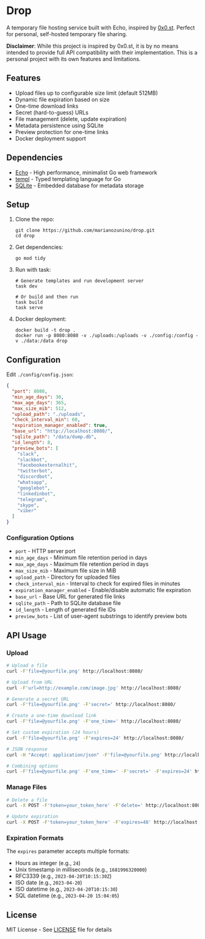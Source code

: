 # Drop

A temporary file hosting service built with Echo, inspired by [0x0.st](https://0x0.st/). Perfect for personal, self-hosted temporary file sharing.

**Disclaimer**: While this project is inspired by 0x0.st, it is by no means intended to provide full API compatibility with their implementation. This is a personal project with its own features and limitations.

## Features

- Upload files up to configurable size limit (default 512MB)
- Dynamic file expiration based on size
- One-time download links
- Secret (hard-to-guess) URLs
- File management (delete, update expiration)
- Metadata persistence using SQLite
- Preview protection for one-time links
- Docker deployment support

## Dependencies

- [Echo](https://echo.labstack.com/) - High performance, minimalist Go web framework
- [templ](https://github.com/a-h/templ) - Typed templating language for Go
- [SQLite](https://www.sqlite.org/) - Embedded database for metadata storage

## Setup

1. Clone the repo:

   ```
   git clone https://github.com/marianozunino/drop.git
   cd drop
   ```

2. Get dependencies:

   ```
   go mod tidy
   ```

3. Run with task:

   ```
   # Generate templates and run development server
   task dev

   # Or build and then run
   task build
   task serve
   ```

4. Docker deployment:
   ```
   docker build -t drop .
   docker run -p 8080:8080 -v ./uploads:/uploads -v ./config:/config -v ./data:/data drop
   ```

## Configuration

Edit `./config/config.json`:

```json
{
  "port": 8080,
  "min_age_days": 30,
  "max_age_days": 365,
  "max_size_mib": 512,
  "upload_path": "./uploads",
  "check_interval_min": 60,
  "expiration_manager_enabled": true,
  "base_url": "http://localhost:8080/",
  "sqlite_path": "/data/dump.db",
  "id_length": 8,
  "preview_bots": [
    "slack",
    "slackbot",
    "facebookexternalhit",
    "twitterbot",
    "discordbot",
    "whatsapp",
    "googlebot",
    "linkedinbot",
    "telegram",
    "skype",
    "viber"
  ]
}
```

### Configuration Options

- `port` - HTTP server port
- `min_age_days` - Minimum file retention period in days
- `max_age_days` - Maximum file retention period in days
- `max_size_mib` - Maximum file size in MiB
- `upload_path` - Directory for uploaded files
- `check_interval_min` - Interval to check for expired files in minutes
- `expiration_manager_enabled` - Enable/disable automatic file expiration
- `base_url` - Base URL for generated file links
- `sqlite_path` - Path to SQLite database file
- `id_length` - Length of generated file IDs
- `preview_bots` - List of user-agent substrings to identify preview bots

## API Usage

### Upload

```bash
# Upload a file
curl -F'file=@yourfile.png' http://localhost:8080/

# Upload from URL
curl -F'url=http://example.com/image.jpg' http://localhost:8080/

# Generate a secret URL
curl -F'file=@yourfile.png' -F'secret=' http://localhost:8080/

# Create a one-time download link
curl -F'file=@yourfile.png' -F'one_time=' http://localhost:8080/

# Set custom expiration (24 hours)
curl -F'file=@yourfile.png' -F'expires=24' http://localhost:8080/

# JSON response
curl -H "Accept: application/json" -F'file=@yourfile.png' http://localhost:8080/

# Combining options
curl -F'file=@yourfile.png' -F'one_time=' -F'secret=' -F'expires=24' http://localhost:8080/
```

### Manage Files

```bash
# Delete a file
curl -X POST -F'token=your_token_here' -F'delete=' http://localhost:8080/filename.ext

# Update expiration
curl -X POST -F'token=your_token_here' -F'expires=48' http://localhost:8080/filename.ext
```

### Expiration Formats

The `expires` parameter accepts multiple formats:

- Hours as integer (e.g., `24`)
- Unix timestamp in milliseconds (e.g., `1681996320000`)
- RFC3339 (e.g., `2023-04-20T10:15:30Z`)
- ISO date (e.g., `2023-04-20`)
- ISO datetime (e.g., `2023-04-20T10:15:30`)
- SQL datetime (e.g., `2023-04-20 15:04:05`)

## License

MIT License - See [LICENSE](LICENSE) file for details
